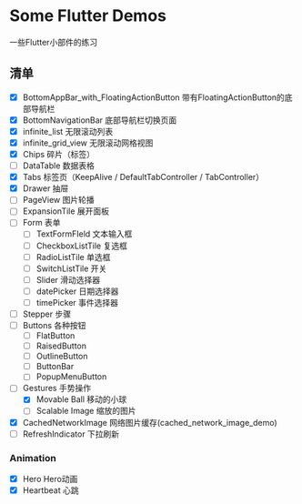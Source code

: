 # Some Flutter Demos

一些Flutter小部件的练习

## 清单

- [x] BottomAppBar_with_FloatingActionButton 带有FloatingActionButton的底部导航栏 
- [x] BottomNavigationBar 底部导航栏切换页面
- [x] infinite_list 无限滚动列表
- [x] infinite_grid_view 无限滚动网格视图
- [x] Chips 碎片（标签）
- [ ] DataTable 数据表格
- [x] Tabs 标签页（KeepAlive / DefaultTabController / TabController）
- [x] Drawer 抽屉  <!-- 左右两个抽屉，右抽屉使用UserAccountsDrawerHeader， 左抽屉使用自定义用户Header -->
- [ ] PageView 图片轮播 <!-- 左右翻页卡片 -->
- [ ] ExpansionTile 展开面板
- [ ] Form 表单
  - [ ] TextFormFIeld 文本输入框
  - [ ] CheckboxListTile 复选框
  - [ ] RadioListTile 单选框
  - [ ] SwitchListTile 开关
  - [ ] Slider 滑动选择器
  - [ ] datePicker 日期选择器
  - [ ] timePicker 事件选择器
- [ ] Stepper 步骤
- [ ] Buttons 各种按钮
  - [ ] FlatButton
  - [ ] RaisedButton
  - [ ] OutlineButton
  - [ ] ButtonBar
  - [ ] PopupMenuButton
- [ ] Gestures 手势操作
  - [x] Movable Ball 移动的小球
  - [ ] Scalable Image 缩放的图片
- [x] CachedNetworkImage 网络图片缓存(cached_network_image_demo)
- [ ] RefreshIndicator 下拉刷新

### Animation

- [x] Hero Hero动画
- [x] Heartbeat 心跳